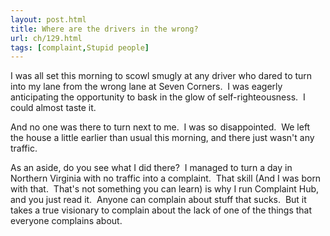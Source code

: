 ```yaml
---
layout: post.html
title: Where are the drivers in the wrong?
url: ch/129.html
tags: [complaint,Stupid people]
---
```

I was all set this morning to scowl smugly at any driver who dared to turn into my lane from the wrong lane at Seven Corners.  I was eagerly anticipating the opportunity to bask in the glow of self-righteousness.  I could almost taste it.

And no one was there to turn next to me.  I was so disappointed.  We left the house a little earlier than usual this morning, and there just wasn't any traffic.

As an aside, do you see what I did there?  I managed to turn a day in Northern Virginia with no traffic into a complaint.  That skill (And I was born with that.  That's not something you can learn) is why I run Complaint Hub, and you just read it.  Anyone can complain about stuff that sucks.  But it takes a true visionary to complain about the lack of one of the things that everyone complains about.
